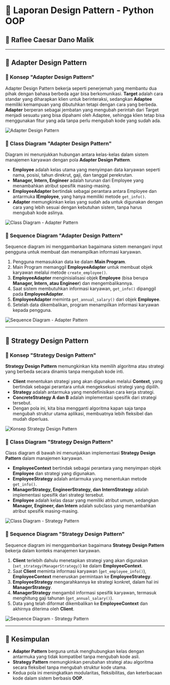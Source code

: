 # 📌 Laporan Design Pattern - Python OOP
## 📝 Raflee Caesar Dano Malik

---

## 🔌 Adapter Design Pattern

### 📌 Konsep "Adapter Design Pattern"
Adapter Design Pattern bekerja seperti penerjemah yang membantu dua pihak dengan bahasa berbeda agar bisa berkomunikasi. **Target** adalah cara standar yang diharapkan klien untuk berinteraksi, sedangkan **Adaptee** memiliki kemampuan yang dibutuhkan tetapi dengan cara yang berbeda. **Adapter** berperan sebagai jembatan yang mengubah perintah dari Target menjadi sesuatu yang bisa dipahami oleh Adaptee, sehingga klien tetap bisa menggunakan fitur yang ada tanpa perlu mengubah kode yang sudah ada.

![Adapter Design Pattern](https://github.com/user-attachments/assets/3798f760-2359-44bb-b3b2-2f9e97aa44b1)

### 📌 Class Diagram "Adapter Design Pattern"
Diagram ini menunjukkan hubungan antara kelas-kelas dalam sistem manajemen karyawan dengan pola **Adapter Design Pattern**.

- **Employee** adalah kelas utama yang menyimpan data karyawan seperti nama, posisi, tahun direkrut, gaji, dan tanggal perekrutan.
- **Manager, Intern, Engineer** adalah turunan dari Employee yang menambahkan atribut spesifik masing-masing.
- **EmployeeAdapter** bertindak sebagai perantara antara Employee dan antarmuka **IEmployee**, yang hanya memiliki metode `get_info()`.
- **Adapter** memungkinkan kelas yang sudah ada untuk digunakan dengan cara yang lebih sesuai dengan kebutuhan sistem, tanpa harus mengubah kode aslinya.

![Class Diagram - Adapter Pattern](https://github.com/user-attachments/assets/f0e8ca9a-e2d7-429b-b004-368b512d3247)

### 📌 Sequence Diagram "Adapter Design Pattern"
Sequence diagram ini menggambarkan bagaimana sistem menangani input pengguna untuk membuat dan menampilkan informasi karyawan.

1. Pengguna memasukkan data ke dalam **Main Program**.
2. Main Program memanggil **EmployeeAdapter** untuk membuat objek karyawan melalui metode `create_employee()`.
3. **EmployeeAdapter** menginisialisasi objek **Employee** (bisa berupa **Manager, Intern, atau Engineer**) dan mengembalikannya.
4. Saat sistem membutuhkan informasi karyawan, `get_info()` dipanggil pada **EmployeeAdapter**.
5. **EmployeeAdapter** meminta `get_annual_salary()` dari objek **Employee**.
6. Setelah data dikembalikan, program menampilkan informasi karyawan kepada pengguna.

![Sequence Diagram - Adapter Pattern](https://github.com/user-attachments/assets/b8d97c80-a292-434d-863b-b0c9a7f5928a)

---

## 🎯 Strategy Design Pattern

### 📌 Konsep "Strategy Design Pattern"
**Strategy Design Pattern** memungkinkan kita memilih algoritma atau strategi yang berbeda secara dinamis tanpa mengubah kode inti.

- **Client** menentukan strategi yang akan digunakan melalui **Context**, yang bertindak sebagai perantara untuk mengeksekusi strategi yang dipilih.
- **Strategy** adalah antarmuka yang mendefinisikan cara kerja strategi.
- **ConcreteStrategy A dan B** adalah implementasi spesifik dari strategi tersebut.
- Dengan pola ini, kita bisa mengganti algoritma kapan saja tanpa mengubah struktur utama aplikasi, membuatnya lebih fleksibel dan mudah diperluas.

![Konsep Strategy Design Pattern](https://github.com/user-attachments/assets/f37057c5-0dad-48a0-a99e-ab30be1644a9)

### 📌 Class Diagram "Strategy Design Pattern"
Class diagram di bawah ini menunjukkan implementasi **Strategy Design Pattern** dalam manajemen karyawan.

- **EmployeeContext** bertindak sebagai perantara yang menyimpan objek **Employee** dan strategi yang digunakan.
- **EmployeeStrategy** adalah antarmuka yang menentukan metode `get_info()`.
- **ManagerStrategy, EngineerStrategy, dan InternStrategy** adalah implementasi spesifik dari strategi tersebut.
- **Employee** adalah kelas dasar yang memiliki atribut umum, sedangkan **Manager, Engineer, dan Intern** adalah subclass yang menambahkan atribut spesifik masing-masing.

![Class Diagram - Strategy Pattern](https://github.com/user-attachments/assets/1a89a857-d90a-4b37-8965-11398bc2369f)

### 📌 Sequence Diagram "Strategy Design Pattern"
Sequence diagram ini menggambarkan bagaimana **Strategy Design Pattern** bekerja dalam konteks manajemen karyawan.

1. **Client** terlebih dahulu menetapkan strategi yang akan digunakan (`set_strategy(ManagerStrategy)`) ke dalam **EmployeeContext**.
2. Saat **Client** meminta informasi karyawan (`get_employee_info()`), **EmployeeContext** meneruskan permintaan ke **EmployeeStrategy**.
3. **EmployeeStrategy** mengarahkannya ke strategi konkret, dalam hal ini **ManagerStrategy**.
4. **ManagerStrategy** mengambil informasi spesifik karyawan, termasuk menghitung gaji tahunan (`get_annual_salary()`).
5. Data yang telah diformat dikembalikan ke **EmployeeContext** dan akhirnya diterima oleh **Client**.

![Sequence Diagram - Strategy Pattern](https://github.com/user-attachments/assets/d0211a54-3ab2-4438-9ec9-036737070955)

---

## 🎯 Kesimpulan

- **Adapter Pattern** berguna untuk menghubungkan kelas dengan antarmuka yang tidak kompatibel tanpa mengubah kode asli.
- **Strategy Pattern** memungkinkan perubahan strategi atau algoritma secara fleksibel tanpa mengubah struktur kode utama.
- Kedua pola ini meningkatkan modularitas, fleksibilitas, dan keterbacaan kode dalam sistem berbasis **OOP**.
